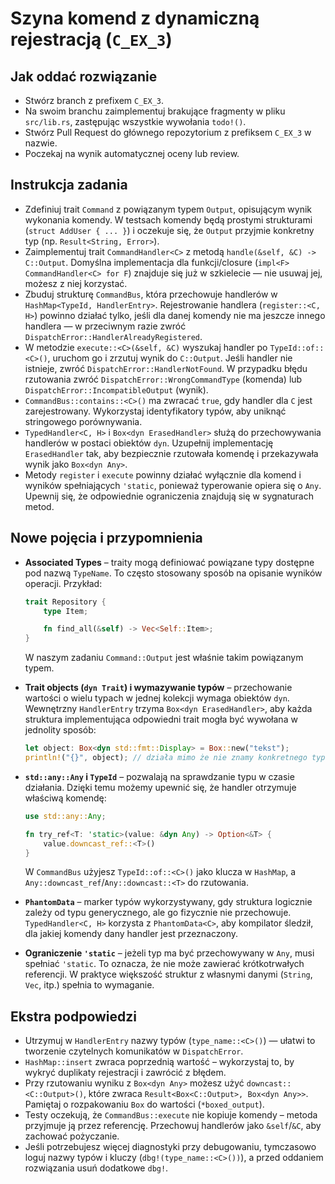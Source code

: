 # Szyna komend z dynamiczną rejestracją (`C_EX_3`)

## Jak oddać rozwiązanie
- Stwórz branch z prefixem `C_EX_3`.
- Na swoim branchu zaimplementuj brakujące fragmenty w pliku `src/lib.rs`, zastępując wszystkie wywołania `todo!()`.
- Stwórz Pull Request do głównego repozytorium z prefiksem `C_EX_3` w nazwie.
- Poczekaj na wynik automatycznej oceny lub review.

## Instrukcja zadania
- Zdefiniuj trait `Command` z powiązanym typem `Output`, opisującym wynik wykonania komendy. W testsach komendy będą prostymi strukturami (`struct AddUser { ... }`) i oczekuje się, że `Output` przyjmie konkretny typ (np. `Result<String, Error>`).
- Zaimplementuj trait `CommandHandler<C>` z metodą `handle(&self, &C) -> C::Output`. Domyślna implementacja dla funkcji/closure (`impl<F> CommandHandler<C> for F`) znajduje się już w szkielecie — nie usuwaj jej, możesz z niej korzystać.
- Zbuduj strukturę `CommandBus`, która przechowuje handlerów w `HashMap<TypeId, HandlerEntry>`. Rejestrowanie handlera (`register::<C, H>`) powinno działać tylko, jeśli dla danej komendy nie ma jeszcze innego handlera — w przeciwnym razie zwróć `DispatchError::HandlerAlreadyRegistered`.
- W metodzie `execute::<C>(&self, &C)` wyszukaj handler po `TypeId::of::<C>()`, uruchom go i zrzutuj wynik do `C::Output`. Jeśli handler nie istnieje, zwróć `DispatchError::HandlerNotFound`. W przypadku błędu rzutowania zwróć `DispatchError::WrongCommandType` (komenda) lub `DispatchError::IncompatibleOutput` (wynik).
- `CommandBus::contains::<C>()` ma zwracać `true`, gdy handler dla `C` jest zarejestrowany. Wykorzystaj identyfikatory typów, aby uniknąć stringowego porównywania.
- `TypedHandler<C, H>` i `Box<dyn ErasedHandler>` służą do przechowywania handlerów w postaci obiektów `dyn`. Uzupełnij implementację `ErasedHandler` tak, aby bezpiecznie rzutowała komendę i przekazywała wynik jako `Box<dyn Any>`.
- Metody `register` i `execute` powinny działać wyłącznie dla komend i wyników spełniających `'static`, ponieważ typerowanie opiera się o `Any`. Upewnij się, że odpowiednie ograniczenia znajdują się w sygnaturach metod.

## Nowe pojęcia i przypomnienia
- **Associated Types** – traity mogą definiować powiązane typy dostępne pod nazwą `TypeName`. To często stosowany sposób na opisanie wyników operacji. Przykład:

  ```rust
  trait Repository {
      type Item;

      fn find_all(&self) -> Vec<Self::Item>;
  }
  ```

  W naszym zadaniu `Command::Output` jest właśnie takim powiązanym typem.

- **Trait objects (`dyn Trait`) i wymazywanie typów** – przechowanie wartości o wielu typach w jednej kolekcji wymaga obiektów `dyn`. Wewnętrzny `HandlerEntry` trzyma `Box<dyn ErasedHandler>`, aby każda struktura implementująca odpowiedni trait mogła być wywołana w jednolity sposób:

  ```rust
  let object: Box<dyn std::fmt::Display> = Box::new("tekst");
  println!("{}", object); // działa mimo że nie znamy konkretnego typu
  ```

- **`std::any::Any` i `TypeId`** – pozwalają na sprawdzanie typu w czasie działania. Dzięki temu możemy upewnić się, że handler otrzymuje właściwą komendę:

  ```rust
  use std::any::Any;

  fn try_ref<T: 'static>(value: &dyn Any) -> Option<&T> {
      value.downcast_ref::<T>()
  }
  ```

  W `CommandBus` użyjesz `TypeId::of::<C>()` jako klucza w `HashMap`, a `Any::downcast_ref`/`Any::downcast::<T>` do rzutowania.

- **`PhantomData`** – marker typów wykorzystywany, gdy struktura logicznie zależy od typu generycznego, ale go fizycznie nie przechowuje. `TypedHandler<C, H>` korzysta z `PhantomData<C>`, aby kompilator śledził, dla jakiej komendy dany handler jest przeznaczony.

- **Ograniczenie `'static`** – jeżeli typ ma być przechowywany w `Any`, musi spełniać `'static`. To oznacza, że nie może zawierać krótkotrwałych referencji. W praktyce większość struktur z własnymi danymi (`String`, `Vec`, itp.) spełnia to wymaganie.

## Ekstra podpowiedzi
- Utrzymuj w `HandlerEntry` nazwy typów (`type_name::<C>()`) — ułatwi to tworzenie czytelnych komunikatów w `DispatchError`.
- `HashMap::insert` zwraca poprzednią wartość – wykorzystaj to, by wykryć duplikaty rejestracji i zawrócić z błędem.
- Przy rzutowaniu wyniku z `Box<dyn Any>` możesz użyć `downcast::<C::Output>()`, które zwraca `Result<Box<C::Output>, Box<dyn Any>>`. Pamiętaj o rozpakowaniu `Box` do wartości (`*boxed_output`).
- Testy oczekują, że `CommandBus::execute` nie kopiuje komendy – metoda przyjmuje ją przez referencję. Przechowuj handlerów jako `&self`/`&C`, aby zachować pożyczanie.
- Jeśli potrzebujesz więcej diagnostyki przy debugowaniu, tymczasowo loguj nazwy typów i kluczy (`dbg!(type_name::<C>())`), a przed oddaniem rozwiązania usuń dodatkowe `dbg!`.
